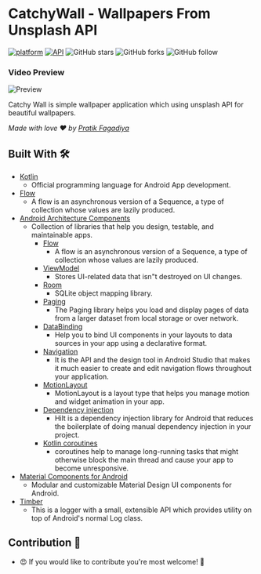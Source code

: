 # CatchyWall - Wallpapers From Unsplash API

[![platform](https://img.shields.io/badge/Platform-Android-brightgreen)](https://www.android.com)    [![API](https://img.shields.io/badge/API-21%2B-brightgreen.svg?style=flat)](https://android-arsenal.com/api?level=21)    ![GitHub stars](https://img.shields.io/github/stars/PratikFagadiya/CatchyWall?style=social)    ![GitHub forks](https://img.shields.io/github/forks/PratikFagadiya/CatchyWall?label=Fork&style=social)    ![GitHub follow](https://img.shields.io/github/followers/PratikFagadiya?label=Follow&style=social)


### Video Preview
![Preview](https://github.com/PratikFagadiya/CatchyWall/blob/master/art/catchywall.gif)

Catchy Wall is simple wallpaper application which using unsplash API for beautiful wallpapers.

*Made with love ❤️ by [Pratik Fagadiya](https://github.com/PratikFagadiya)*

## Built With 🛠

- [Kotlin](https://kotlinlang.org/)
    - Official programming language for Android App development.
- [Flow](https://kotlinlang.org/docs/reference/coroutines/flow.html)
    - A flow is an asynchronous version of a Sequence, a type of collection whose values are lazily
      produced.
- [Android Architecture Components](https://developer.android.com/topic/libraries/architecture)
    - Collection of libraries that help you design, testable, and maintainable apps.
        - [Flow](https://kotlinlang.org/docs/reference/coroutines/flow.html)
            - A flow is an asynchronous version of a Sequence, a type of collection whose values are
              lazily produced.
        - [ViewModel](https://developer.android.com/topic/libraries/architecture/viewmodel)
            - Stores UI-related data that isn"t destroyed on UI changes.
        - [Room](https://developer.android.com/topic/libraries/architecture/room)
            - SQLite object mapping library.
        - [Paging](https://developer.android.com/topic/libraries/architecture/paging/v3-overview)
            - The Paging library helps you load and display pages of data from a larger dataset from
              local storage or over network.
        - [DataBinding](https://developer.android.com/topic/libraries/data-binding)
            - Help you to bind UI components in your layouts to data sources in your app using a
              declarative format.
        - [Navigation](https://developer.android.com/guide/navigation)
            - It is the API and the design tool in Android Studio that makes it much easier to
              create and edit navigation flows throughout your application.
        - [MotionLayout](https://developer.android.com/develop/ui/views/animations/motionlayout#:~:text=MotionLayout%20is%20a%20layout%20type,compatible%20to%20API%20level%2014.)
            - MotionLayout is a layout type that helps you manage motion and widget animation in
              your app.
        - [Dependency injection](https://developer.android.com/training/dependency-injection/hilt-android)
            - Hilt is a dependency injection library for Android that reduces the boilerplate of
              doing manual dependency injection in your project.
        - [Kotlin coroutines](https://developer.android.com/kotlin/coroutines#:~:text=A%20coroutine%20is%20a%20concurrency,established%20concepts%20from%20other%20languages.)
            - coroutines help to manage long-running tasks that might otherwise block the main
              thread and cause your app to become unresponsive.
- [Material Components for Android](https://github.com/material-components/material-components-android)
    - Modular and customizable Material Design UI components for Android.
- [Timber](https://github.com/JakeWharton/timber)
    - This is a logger with a small, extensible API which provides utility on top of Android's
      normal Log class.

## Contribution 🤝

- 😍 If you would like to contribute you're most welcome! 💛
